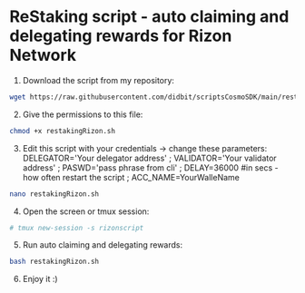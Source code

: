 # ReStaking script - auto claiming and delegating rewards for Rizon Network

1. Download the script from my repository:

```bash
wget https://raw.githubusercontent.com/didbit/scriptsCosmoSDK/main/restakingRizon.sh
```

2. Give the permissions to this file:

```bash
chmod +x restakingRizon.sh
```

3. Edit this script with your credentials -> change these parameters: DELEGATOR='Your delegator address' ;
VALIDATOR='Your validator address' ;
PASWD='pass phrase from cli' ;
DELAY=36000 #in secs - how often restart the script ;
ACC_NAME=YourWalleName 
 
 ```bash
nano restakingRizon.sh
```
4. Open the screen or tmux session:
 
 ```bash
# tmux new-session -s rizonscript
```
5. Run auto claiming and delegating rewards:

 ```bash
bash restakingRizon.sh
```
6. Enjoy it :)

```bash
